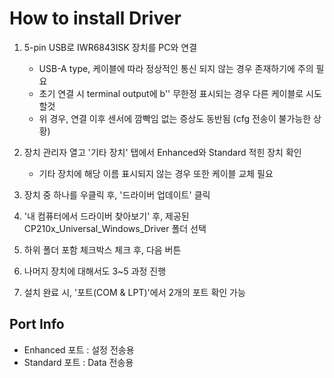 # How to install Driver
1. 5-pin USB로 IWR6843ISK 장치를 PC와 연결
    * USB-A type, 케이블에 따라 정상적인 통신 되지 않는 경우 존재하기에 주의 필요
    * 초기 연결 시 terminal output에 b'' 무한정 표시되는 경우 다른 케이블로 시도할것
    * 위 경우, 연결 이후 센서에 깜빡임 없는 증상도 동반됨 (cfg 전송이 불가능한 상황)

2. 장치 관리자 열고 '기타 장치' 탭에서 Enhanced와 Standard 적힌 장치 확인
    * 기타 장치에 해당 이름 표시되지 않는 경우 또한 케이블 교체 필요

3. 장치 중 하나를 우클릭 후, '드라이버 업데이트' 클릭

4. '내 컴퓨터에서 드라이버 찾아보기' 후, 제공된 CP210x_Universal_Windows_Driver 폴더 선택

5. 하위 폴더 포함 체크박스 체크 후, 다음 버튼

6. 나머지 장치에 대해서도 3~5 과정 진행

7. 설치 완료 시, '포트(COM & LPT)'에서 2개의 포트 확인 가능

## Port Info
* Enhanced 포트 : 설정 전송용
* Standard 포트 : Data 전송용